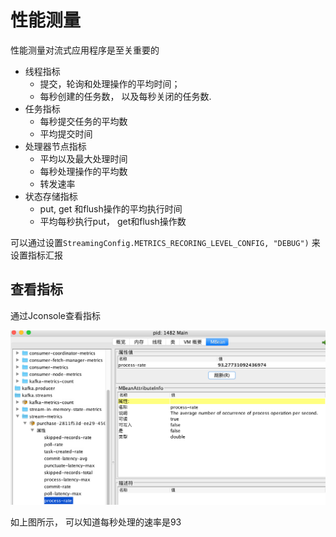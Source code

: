 # 性能测量

性能测量对流式应用程序是至关重要的

- 线程指标
    - 提交，轮询和处理操作的平均时间；
    - 每秒创建的任务数， 以及每秒关闭的任务数.
- 任务指标
    - 每秒提交任务的平均数
    - 平均提交时间
- 处理器节点指标
    - 平均以及最大处理时间
    - 每秒处理操作的平均数
    - 转发速率
- 状态存储指标
    - put, get 和flush操作的平均执行时间
    - 平均每秒执行put， get和flush操作数

可以通过设置```StreamingConfig.METRICS_RECORING_LEVEL_CONFIG, "DEBUG")``` 来设置指标汇报


## 查看指标
通过Jconsole查看指标


![kafka-watch](./images/kafka-watch.png)

如上图所示， 可以知道每秒处理的速率是93
